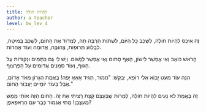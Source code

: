 ```yaml
---
title: לִהְיוֹת חוֹלֶה
author: a teacher
level: bw_lev_4
---
```

זֶה אִיכְס לִהְיוֹת חוֹלֶה, לִשְׁכַּב כָּל הַיּוֹם,
לִשְׁתוֹת הַרְבֵּה תֵּה, לִמְדוֹד אֶת הַחוֹם,
לִשְׁכַּב בַּמִּיטָה, לִבְלוֹעַ תְּרוּפוֹת,
צְהוּבָּה, אֲדוּמָה וְעוֹד אֲחֵרוֹת.

הָרֹאשׁ כּוֹאֵב וְאִי אֶפְשָׁר לִישׁוֹן,
הָאַף סָתוּם וְאִי אֶפְשָׁר לִנְשׁוֹם.
וְיֵשׁ לִי גַּם כְּתָמִים וּנְקוּדוֹת עַל הַגּוּף,
וְעוֹד סִמָּנִים אֲדוּמִים עַל הַפַּרְצוּף.

הִנֵּה עוֹד מְעַט יָבוֹא אֵלַי רוֹפֵא,
יְבַקֵּשׁ: "חֲמוּד, תַּגִּיד אָאָאָ יָפֶה!
בֶּאֱמֶת הַגָּרוֹן מְאֹד אָדוֹם,
אֲבָל בְּעוֹד יוֹמַיִים יַעֲבוֹר הַחוֹם."

זֶה בֶּאֱמֶת לֹא נָעִים לִהְיוֹת חוֹלֶה,
לַמְרוֹת שֶׁבְּעֶצֶם קְצָת רָצִיתִי אֶת זֶה.
הַחוֹם הַזֶּה אוֹתִי מַמָּשׁ מְעַצְבֵּן!
מָתַי אֶגְמוֹר כְּבָר עִם הָרָאפָאפֶּן?